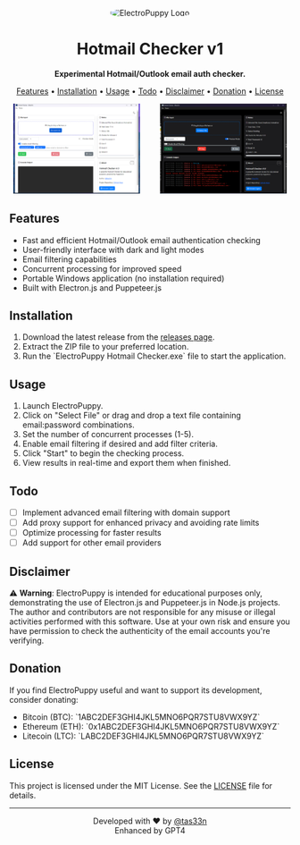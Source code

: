 <p align="center">
  <img src="https://raw.githubusercontent.com/tas33n/ElectroPuppy-Hotmail-Checker/main/assets/icons/win/icon.ico" alt="ElectroPuppy Logo" width="200" style="border-radius:40%"/>
</p>

<h1 align="center">Hotmail Checker v1</h1>

<p align="center">
  <strong>Experimental Hotmail/Outlook email auth checker.</strong>
</p>

<p align="center">
  <a href="#features">Features</a> •
  <a href="#installation">Installation</a> •
  <a href="#usage">Usage</a> •
  <a href="#todo">Todo</a> •
  <a href="#disclaimer">Disclaimer</a> •
  <a href="#donation">Donation</a> •
  <a href="#license">License</a>
</p>

<p align="center">
  <img src="https://raw.githubusercontent.com/tas33n/ElectroPuppy-Hotmail-Checker/main/assets/preview-light.png" alt="ElectroPuppy Light Mode" width="45%"/>
  &nbsp; &nbsp; &nbsp; &nbsp;
  <img src="https://raw.githubusercontent.com/tas33n/ElectroPuppy-Hotmail-Checker/main/assets/preview-dark.png" alt="ElectroPuppy Dark Mode" width="45%"/>
</p>

## Features

- Fast and efficient Hotmail/Outlook email authentication checking
- User-friendly interface with dark and light modes
- Email filtering capabilities
- Concurrent processing for improved speed
- Portable Windows application (no installation required)
- Built with Electron.js and Puppeteer.js

## Installation

1. Download the latest release from the [releases page](https://github.com/tas33n/ElectroPuppy-Hotmail-Checker/releases).
2. Extract the ZIP file to your preferred location.
3. Run the \`ElectroPuppy Hotmail Checker.exe\` file to start the application.

## Usage

1. Launch ElectroPuppy.
2. Click on "Select File" or drag and drop a text file containing email:password combinations.
3. Set the number of concurrent processes (1-5).
4. Enable email filtering if desired and add filter criteria.
5. Click "Start" to begin the checking process.
6. View results in real-time and export them when finished.

## Todo

- [ ] Implement advanced email filtering with domain support
- [ ] Add proxy support for enhanced privacy and avoiding rate limits
- [ ] Optimize processing for faster results
- [ ] Add support for other email providers

## Disclaimer

⚠️ **Warning**: ElectroPuppy is intended for educational purposes only, demonstrating the use of Electron.js and Puppeteer.js in Node.js projects. The author and contributors are not responsible for any misuse or illegal activities performed with this software. Use at your own risk and ensure you have permission to check the authenticity of the email accounts you're verifying.

## Donation

If you find ElectroPuppy useful and want to support its development, consider donating:

- Bitcoin (BTC): \`1ABC2DEF3GHI4JKL5MNO6PQR7STU8VWX9YZ\`
- Ethereum (ETH): \`0x1ABC2DEF3GHI4JKL5MNO6PQR7STU8VWX9YZ\`
- Litecoin (LTC): \`LABC2DEF3GHI4JKL5MNO6PQR7STU8VWX9YZ\`

## License

This project is licensed under the MIT License. See the [LICENSE](LICENSE) file for details.

---

<p align="center">
  Developed with ❤️ by <a href="https://github.com/tas33n">@tas33n</a>
  <br>
  Enhanced  by GPT4
</p>
